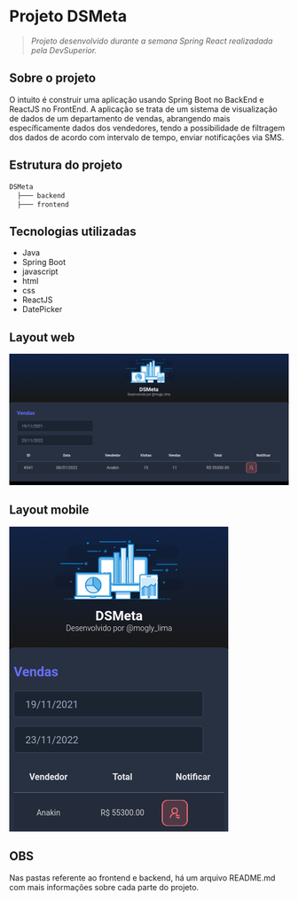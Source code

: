 # Projeto DSMeta

> _Projeto desenvolvido durante a semana Spring React realizadada pela DevSuperior._

## Sobre o projeto

O intuito é construir uma aplicação usando Spring Boot no BackEnd e ReactJS no FrontEnd. A aplicação se trata de um sistema de visualização de dados de um departamento de vendas, abrangendo mais específicamente dados dos vendedores, tendo a possibilidade de filtragem dos dados de acordo com intervalo de tempo, enviar notificações via SMS.

## Estrutura do projeto

```
DSMeta
  ├─── backend
  ├─── frontend

```

## Tecnologias utilizadas

- Java
- Spring Boot
- javascript
- html
- css
- ReactJS
- DatePicker

## Layout web

![Layout WEB](./.img/layout-web.png)

## Layout mobile

![Layout Mobile](./.img/layout-mobile.png)

## OBS

Nas pastas referente ao frontend e backend, há um arquivo README.md com mais informações sobre cada parte do projeto.
